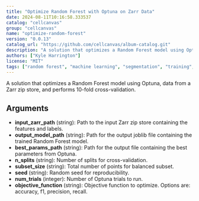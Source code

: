 ```yaml
---
title: "Optimize Random Forest with Optuna on Zarr Data"
date: 2024-08-11T10:16:58.333537
catalog: "cellcanvas"
group: "cellcanvas"
name: "optimize-random-forest"
version: "0.0.13"
catalog_url: "https://github.com/cellcanvas/album-catalog.git"
description: "A solution that optimizes a Random Forest model using Optuna, data from a Zarr zip store, and performs 10-fold cross-validation."
authors: ["Kyle Harrington"]
license: "MIT"
tags: ["random forest", "machine learning", "segmentation", "training", "cross-validation", "optuna"]
---
```


A solution that optimizes a Random Forest model using Optuna, data from a Zarr zip store, and performs 10-fold cross-validation.

## Arguments

- **input_zarr_path** (string): Path to the input Zarr zip store containing the features and labels.
- **output_model_path** (string): Path for the output joblib file containing the trained Random Forest model.
- **best_params_path** (string): Path for the output file containing the best parameters from Optuna.
- **n_splits** (string): Number of splits for cross-validation.
- **subset_size** (string): Total number of points for balanced subset.
- **seed** (string): Random seed for reproducibility.
- **num_trials** (integer): Number of Optuna trials to run.
- **objective_function** (string): Objective function to optimize. Options are: accuracy, f1, precision, recall.


